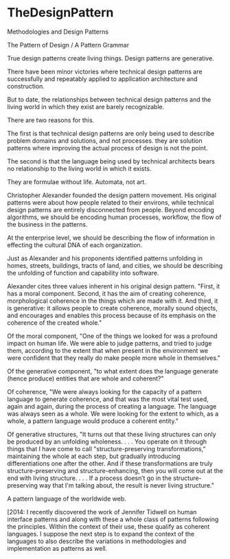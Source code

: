 # TheDesignPattern
Methodologies and Design Patterns

The Pattern of Design / A Pattern Grammar 

True design patterns create living things. Design patterns are generative.

There have been minor victories where technical design patterns are successfully and repeatably applied to application architecture and construction.

But to date, the relationships between technical design patterns and the living world in which they exist are barely recognizable. 

There are two reasons for this. 

The first is that technical design patterns are only being used to describe problem domains and solutions, and not processes. they are solution patterns where improving the actual process of design is not the point. 

The second is that the language being used by technical architects bears no relationship to the living world in which it exists. 

They are formulae without life. Automata, not art.

Christopher Alexander founded the design pattern movement. His original patterns were about how people related to their environs, while technical design patterns are entirely disconnected from people. Beyond encoding algorithms, we should be encoding human processes, workflow, the flow of the business in the patterns.

At the enterprise level, we should be describing the flow of information in effecting the cultural DNA of each organization.

Just as Alexander and his proponents identified patterns unfolding in homes, streets, buildings, tracts of land, and cities, we should be describing the unfolding of function and capability into software.

Alexander cites three values inherent in his original design pattern. "First, it has a moral component. Second, it has the aim of creating coherence, morphological coherence in the things which are made with it. And third, it is generative: it allows people to create coherence, morally sound objects, and encourages and enables this process because of its emphasis on the coherence of the created whole."

Of the moral component, "One of the things we looked for was a profound impact on human life. We were able to judge patterns, and tried to judge them, according to the extent that when present in the environment we were confident that they really do make people more whole in themselves."

Of the generative component, "to what extent does the language generate (hence produce) entities that are whole and coherent?"

Of coherence, "We were always looking for the capacity of a pattern language to generate coherence, and that was the most vital test used, again and again, during the process of creating a language. The language was always seen as a whole. We were looking for the extent to which, as a whole, a pattern language would produce a coherent entity." 

Of generative structures, "It turns out that these living structures can only be produced by an unfolding wholeness. . . . You operate on it through things that I have come to call "structure-preserving transformations,” maintaining the whole at each step, but gradually introducing differentiations one after the other. And if these transformations are truly structure-preserving and structure-enhancing, then you will come out at the end with living structure. . . . If a process doesn’t go in the structure-preserving way that I'm talking about, the result is never living structure." 

A pattern language of the worldwide web. 

[2014: I recently discovered the work of Jennifer Tidwell on human interface patterns and along with these a whole class of patterns following the principles. Within the context of their use, these qualify as coherent languages. I suppose the next step is to expand the context of the languages to also describe the variations in methodologies and implementation as patterns as well. 

